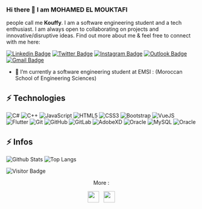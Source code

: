 ### Hi there 👋 I am **MOHAMED EL MOUKTAFI**

people call me **Kouffy**. I am a software engineering student and a tech enthusiast.
I am always open to collaborating on projects and innovative/disruptive ideas. Find out more about me & feel free to connect with me here:

[![Linkedin Badge](https://img.shields.io/badge/-MOHAMED%20EL%20MOUKTAFI-blue?style=flat-square&logo=Linkedin&logoColor=white&link=https://www.linkedin.com/in/el-mouktafi-mohamed-702969180/)](https://www.linkedin.com/in/el-mouktafi-mohamed-702969180/)
[![Twitter Badge](https://img.shields.io/badge/-medkouffy-1da1f2?style=flat-square&logo=twitter&logoColor=white&link=https://twitter.com/medkouffy)](https://twitter.com/medkouffy)
[![Instagram Badge](https://img.shields.io/badge/-mohamademoktafi-purple?style=flat-square&logo=instagram&logoColor=white&link=https://www.instagram.com/mohamademoktafi/)](https://www.instagram.com/mohamademoktafi/)
[![Outlook Badge](http://img.shields.io/badge/-mohamade11@live.fr-purple?style=flat-square&logo=Microsoft%20Outlook&logoColor=white&link=mailto:mohamade11@live.fr)](mailto:mohamade11@live.fr)
[![Gmail Badge](https://img.shields.io/badge/-mohamedelmouktafi@gmail.com-c14438?style=flat-square&logo=Gmail&logoColor=white&link=mailto:mohamedelmouktafi@gmail.com)](mailto:mohamedelmouktafi@gmail.com)

- 🔭 I’m currently a software engineering student at EMSI : (Moroccan School of Engineering Sciences) 

## ⚡ Technologies

![C#](https://img.shields.io/badge/c%23%20-%23239120.svg?&style=flat-square&logo=c-sharp&logoColor=white)
![C++](https://img.shields.io/badge/c++%20-%2300599C.svg?&style=flat-square&logo=c%2B%2B&ogoColor=white)
![JavaScript](https://img.shields.io/badge/-JavaScript-black?style=flat-square&logo=javascript)
![HTML5](https://img.shields.io/badge/-HTML5-E34F26?style=flat-square&logo=html5&logoColor=white)
![CSS3](https://img.shields.io/badge/-CSS3-1572B6?style=flat-square&logo=css3)
![Bootstrap](https://img.shields.io/badge/-Bootstrap-563D7C?style=flat-square&logo=bootstrap)
![VueJS](https://img.shields.io/badge/vuejs%20-%2335495e.svg?&style=flat-square&logo=vue.js&logoColor=%234FC08D)
![Flutter](https://img.shields.io/badge/Flutter%20-%2302569B.svg?&style=flat-square&logo=Flutter&logoColor=white)
![Git](https://img.shields.io/badge/-Git-black?style=flat-square&logo=git)
![GitHub](https://img.shields.io/badge/-GitHub-181717?style=flat-square&logo=github)
![GitLab](https://img.shields.io/badge/-GitLab-FCA121?style=flat-square&logo=gitlab)
![AdobeXD](https://img.shields.io/badge/adobe%20xd%20-%23FF26BE.svg?&style=flat-square&logo=adobe%20xd&logoColor=white)
![Oracle](https://img.shields.io/badge/oracle%20-%23F00000.svg?&style=flat-square&logo=oracle&logoColor=white)
![MySQL](https://img.shields.io/badge/mysql-%2300f.svg?&style=flat-square&logo=mysql&logoColor=white)
![Oracle](https://img.shields.io/badge/oracle%20-%23F00000.svg?&style=flat-square&logo=oracle&logoColor=white)

## ⚡ Infos

![Github Stats](https://github-readme-stats.vercel.app/api?username=Kouffy&count_private=true&show_icons=true)
![Top Langs](https://github-readme-stats.vercel.app/api/top-langs/?username=Kouffy&hide=TeX&layout=compact)

![Visitor Badge](https://visitor-badge.laobi.icu/badge?page_id=Kouffy)
<p align='center'> More :</p>
<p align='center'>
<a href="https://dev.to/kouffy"><img height="30" src="https://github.com/stephenajulu/WaylonWalker/blob/main/icon/dev.png?raw=true"></a>&nbsp;&nbsp;
  <a href="https://medium.com/@mohamedelmouktafi_85921"><img height="30" src="https://miro.medium.com/max/3150/1*sHhtYhaCe2Uc3IU0IgKwIQ.png?raw=true"></a>
</p>
